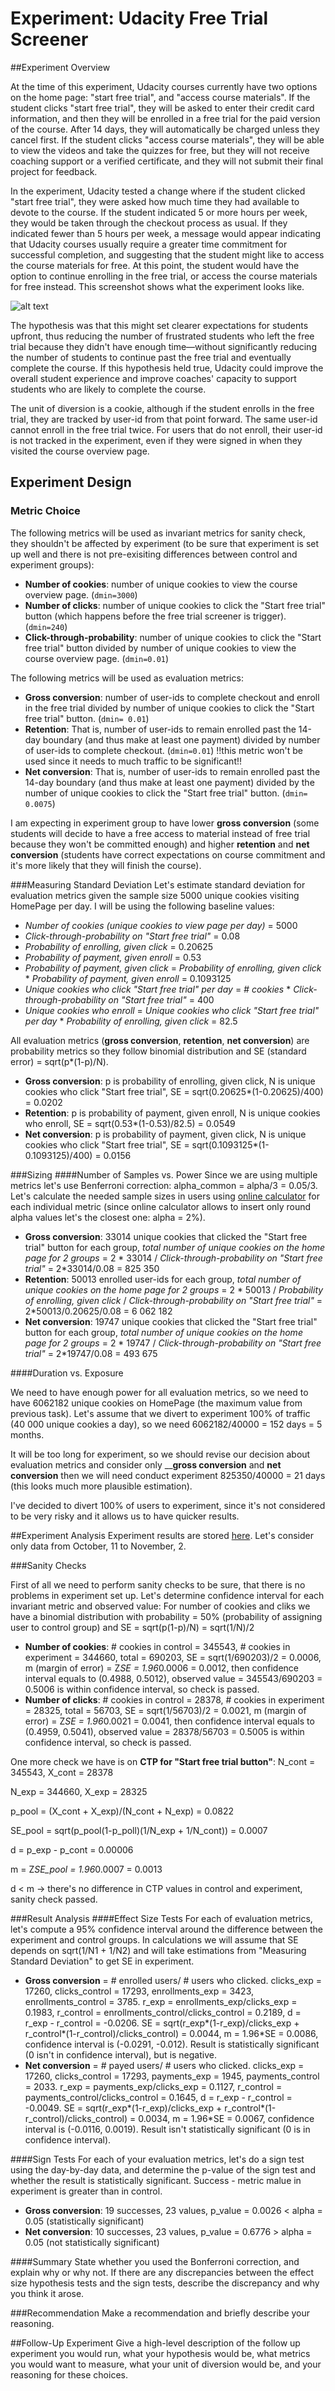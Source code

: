 # Experiment: Udacity Free Trial Screener
##Experiment Overview

At the time of this experiment, Udacity courses currently have two options on the home page: "start free trial", and "access course materials". If the student clicks "start free trial", they will be asked to enter their credit card information, and then they will be enrolled in a free trial for the paid version of the course. After 14 days, they will automatically be charged unless they cancel first. If the student clicks "access course materials", they will be able to view the videos and take the quizzes for free, but they will not receive coaching support or a verified certificate, and they will not submit their final project for feedback.

In the experiment, Udacity tested a change where if the student clicked "start free trial", they were asked how much time they had available to devote to the course. If the student indicated 5 or more hours per week, they would be taken through the checkout process as usual. If they indicated fewer than 5 hours per week, a message would appear indicating that Udacity courses usually require a greater time commitment for successful completion, and suggesting that the student might like to access the course materials for free. At this point, the student would have the option to continue enrolling in the free trial, or access the course materials for free instead. This screenshot shows what the experiment looks like.

![alt text][logo]

[logo]: https://github.com/miptgirl/abtesting/blob/master/data/experiment_screen.png "Experiment screenshot"

The hypothesis was that this might set clearer expectations for students upfront, thus reducing the number of frustrated students who left the free trial because they didn't have enough time—without significantly reducing the number of students to continue past the free trial and eventually complete the course. If this hypothesis held true, Udacity could improve the overall student experience and improve coaches' capacity to support students who are likely to complete the course.

The unit of diversion is a cookie, although if the student enrolls in the free trial, they are tracked by user-id from that point forward. The same user-id cannot enroll in the free trial twice. For users that do not enroll, their user-id is not tracked in the experiment, even if they were signed in when they visited the course overview page.

## Experiment Design
### Metric Choice
The following metrics will be used as invariant metrics for sanity check, they shouldn't be affected by experiment (to be sure that experiment is set up well and there is not pre-exisiting differences between control and experiment groups):
  * __Number of cookies__: number of unique cookies to view the course overview page. (`dmin=3000`)
  * __Number of clicks__: number of unique cookies to click the "Start free trial" button (which happens before the free trial screener is trigger). (`dmin=240`)
  *  __Click-through-probability__: number of unique cookies to click the "Start free trial" button divided by number of unique cookies to view the course overview page. (`dmin=0.01`)

The following metrics will be used as evaluation metrics:
  *  __Gross conversion__: number of user-ids to complete checkout and enroll in the free trial divided by number of unique cookies to click the "Start free trial" button. (`dmin= 0.01`)
  *  __Retention__: That is, number of user-ids to remain enrolled past the 14-day boundary (and thus make at least one payment) divided by number of user-ids to complete checkout. (`dmin=0.01`) !!this metric won't be used since it needs to much traffic to be significant!!
  *  __Net conversion__: That is, number of user-ids to remain enrolled past the 14-day boundary (and thus make at least one payment) divided by the number of unique cookies to click the "Start free trial" button. (`dmin= 0.0075`)

I am expecting in experiment group to have lower __gross conversion__ (some students will decide to have a free access to material instead of free trial because they won't be committed enough) and higher __retention__ and __net conversion__ (students have correct expectations on course commitment and it's more likely that they will finish the course).

###Measuring Standard Deviation
Let's estimate standard deviation for evaluation metrics given the sample size 5000 unique cookies visiting HomePage per day.
I will be using the following baseline values:
  * _Number of cookies (unique cookies to view page per day)_ = 5000
  * _Click-through-probability on "Start free trial"_ = 0.08
  * _Probability of enrolling, given click_ = 0.20625
  * _Probability of payment, given enroll_ = 0.53
  * _Probability of payment, given click_ = _Probability of enrolling, given click_ * _Probability of payment, given enroll_ = 0.1093125
  * _Unique cookies who click "Start free trial" per day_ = _# cookies_ * _Click-through-probability on "Start free trial"_ = 400
  * _Unique cookies who enroll_ = _Unique cookies who click "Start free trial" per day_ * _Probability of enrolling, given click_ = 82.5

All evaluation metrics (__gross conversion__, __retention__, __net conversion__) are probability metrics so they follow binomial distribution and SE (standard error) = sqrt(p*(1-p)/N).

  * __Gross conversion__: p is probability of enrolling, given click, N is unique cookies who click "Start free trial", SE = sqrt(0.20625*(1-0.20625)/400) = 0.0202
  * __Retention__: p is probability of payment, given enroll, N is unique cookies who enroll, SE = sqrt(0.53*(1-0.53)/82.5) = 0.0549
  * __Net conversion__: p is probability of payment, given click, N is unique cookies who click "Start free trial", SE = sqrt(0.1093125*(1-0.1093125)/400) = 0.0156

###Sizing
####Number of Samples vs. Power
Since we are using multiple metrics let's use Benferroni correction: alpha_common = alpha/3 = 0.05/3.
Let's calculate the needed  sample sizes in users using [online calculator](http://www.evanmiller.org/ab-testing/sample-size.html) for each individual metric (since online calculator allows to insert only round alpha values let's the closest one: alpha = 2%).
  * __Gross conversion__: 33014 unique cookies that clicked the "Start free trial" button for each group, _total number of unique cookies on the home page for 2 groups_ = 2 * 33014 / _Click-through-probability on "Start free trial"_ = 2*33014/0.08 = 825 350
  * __Retention__: 50013 enrolled user-ids for each group, _total number of unique cookies on the home page for 2 groups_ = 2 * 50013 / _Probability of enrolling, given click_ / _Click-through-probability on "Start free trial"_ = 2*50013/0.20625/0.08 = 6 062 182
  * __Net conversion__: 19747 unique cookies that clicked the "Start free trial" button for each group, _total number of unique cookies on the home page for 2 groups_ = 2 * 19747 / _Click-through-probability on "Start free trial"_ = 2*19747/0.08 = 493 675

####Duration vs. Exposure

We need to have enough power for all evaluation metrics, so we need to have 6062182 unique cookies on HomePage (the maximum value from previous task). Let's assume that we divert to experiment 100% of traffic (40 000 unique cookies a day), so we need 6062182/40000 = 152 days = 5 months. 

It will be too long for experiment, so we should revise our decision about evaluation metrics and consider only ____gross conversion__ and __net conversion__ then we will need conduct experiment 825350/40000 = 21 days (this looks much more plausible estimation).

I've decided to divert 100% of users to experiment, since it's not considered to be very risky and it allows us to have quicker results.

##Experiment Analysis
Experiment results are stored [here](https://docs.google.com/spreadsheets/d/1j62fHO68B7rxpgoVYsr0Iqy2CJuCM7LuTQ9QBxcQKlc/edit#gid=154400404). Let's consider only data from October, 11 to November, 2.

###Sanity Checks

First of all we need to perform sanity checks to be sure, that there is no problems in experiment set up.
Let's determine confidence interval for each invariant metric and observed value:
For number of cookies and cliks we have a binomial distribution with probability = 50% (probability of assigning user to control group) and SE = sqrt(p(1-p)/N) = sqrt(1/N)/2
  * __Number of cookies__: # cookies in control = 345543, # cookies in experiment = 344660, total = 690203, SE = sqrt(1/690203)/2 = 0.0006, m (margin of error) = Z*SE = 1.96*0.0006 = 0.0012, then confidence interval equals to (0.4988, 0.5012), observed value = 345543/690203 = 0.5006 is within confidence interval, so check is passed.
  * __Number of clicks__: # cookies in control = 28378, # cookies in experiment = 28325, total = 56703, SE = sqrt(1/56703)/2 = 0.0021, m (margin of error) = Z*SE = 1.96*0.0021 = 0.0041, then confidence interval equals to (0.4959, 0.5041), observed value = 28378/56703 = 0.5005 is within confidence interval, so check is passed.

One more check we have is on __CTP for "Start free trial button"__:
N_cont = 345543, X_cont = 28378

N_exp = 344660, X_exp = 28325

p_pool = (X_cont + X_exp)/(N_cont + N_exp) = 0.0822

SE_pool = sqrt(p_pool(1-p_poll)(1/N_exp + 1/N_cont)) = 0.0007

d = p_exp - p_cont = 0.00006

m = Z*SE_pool = 1.96*0.0007 = 0.0013

d < m -> there's no difference in CTP values in control and experiment, sanity check passed.

###Result Analysis
####Effect Size Tests
For each of evaluation metrics, let's compute a 95% confidence interval around the difference between the experiment and control groups. In calculations we will assume that SE depends on sqrt(1/N1 + 1/N2) and will take estimations from "Measuring Standard Deviation" to get SE in experiment.

* __Gross conversion__ = # enrolled users/ # users who clicked. clicks_exp = 17260, clicks_control = 17293, enrollments_exp = 3423, enrollments_control = 3785. r_exp = enrollments_exp/clicks_exp = 0.1983, r_control = enrollments_control/clicks_control = 0.2189, d = r_exp - r_control = -0.0206. SE = sqrt(r_exp*(1-r_exp)/clicks_exp + r_control*(1-r_control)/clicks_control) = 0.0044, m = 1.96*SE = 0.0086, confidence interval is (-0.0291, -0.012). Result is statistically significant (0 isn't in confidence interval), but is negative.
* __Net conversion__ = # payed users/ # users who clicked. clicks_exp = 17260, clicks_control = 17293, payments_exp = 1945, payments_control = 2033. r_exp = payments_exp/clicks_exp = 0.1127, r_control = payments_control/clicks_control = 0.1645, d = r_exp - r_control = -0.0049. SE = sqrt(r_exp*(1-r_exp)/clicks_exp + r_control*(1-r_control)/clicks_control) = 0.0034, m = 1.96*SE = 0.0067, confidence interval is (-0.0116, 0.0019). Result isn't statistically significant (0 is in confidence interval).


####Sign Tests
For each of your evaluation metrics, let's do a sign test using the day-by-day data, and determine the p-value of the sign test and whether the result is statistically significant. Success - metric malue in experiment is greater than in control.  
  * __Gross conversion__: 19 successes, 23 values, p_value = 0.0026 < alpha = 0.05 (statistically significant)
  * __Net conversion__: 10 successes, 23 values, p_value = 0.6776 > alpha = 0.05 (not statistically significant)

####Summary
State whether you used the Bonferroni correction, and explain why or why not. If there are any discrepancies between the effect size hypothesis tests and the sign tests, describe the discrepancy and why you think it arose.

###Recommendation
Make a recommendation and briefly describe your reasoning.

##Follow-Up Experiment
Give a high-level description of the follow up experiment you would run, what your hypothesis would be, what metrics you would want to measure, what your unit of diversion would be, and your reasoning for these choices.

